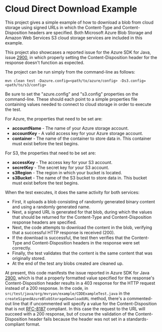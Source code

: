# Cloud Direct Download Example

This project gives a simple example of how to download a blob from cloud storage using signed URLs in which the Content-Type and Content-Disposition headers are specified.   Both Microsoft Azure Blob Storage and Amazon Web Services S3 cloud storage services are included in this example.

This project also showcases a reported issue for the Azure SDK for Java, issue [2900](https://github.com/Azure/azure-sdk-for-java/issues/2900), in which properly setting the Content-Disposition header for the response doesn't function as expected.

The project can be run simply from the command-line as follows:

`mvn clean test -Dazure.config=<path/to/azure/config> -Ds3.config=<path/to/s3/config>`

Be sure to set the "azure.config" and "s3.config" properties on the command-line.  These should each point to a simple properties file containing values needed to connect to cloud storage in order to execute the test.

For Azure, the properties that need to be set are:
* **accountName** - The name of your Azure storage account.
* **accountKey** - A valid access key for your Azure storage account.
* **container** - The name of the container to store data in.  This container must exist before the test begins.

For S3, the properties that need to be set are:
* **accessKey** - The access key for your S3 account.
* **secretKey** - The secret key for your S3 account.
* **s3Region** - The region in which your bucket is located.
* **s3Bucket** - The name of the S3 bucket to store data in.  This bucket must exist before the test begins.

When the test executes, it does the same activity for both services:
* First, it uploads a blob consisting of randomly generated binary content and using a randomly generated name.
* Next, a signed URL is generated for that blob, during which the values that should be returned for the Content-Type and Content-Disposition response headers are specified.
* Next, the code attempts to download the content in the blob, verifying that a successful HTTP response is received (200).
* If the download is successful, the test then verifies that the Content-Type and Content-Disposition headers in the response were set correctly.
* Finally, the test validates that the content is the same content that was originally stored.
* At the end of the test any blobs created are cleaned up.

At present, this code manifests the issue reported in Azure SDK for Java [2900](https://github.com/Azure/azure-sdk-for-java/issues/2900), which is that a properly formatted value specified for the response's Content-Disposition header results in a 403 response for the HTTP request instead of a 200 response.  In the code, in `src/test/java/org/mvryan/example/CDDExampleTest.java` in the `createSignedAzureBlobStorageDownloadURL` method, there's a commented-out line that if uncommented will specify a value for the Content-Disposition that is not [RFC-8187](https://tools.ietf.org/html/rfc8187) compliant.  In this case the request to the URL will succeed with a 200 response, but of course the validation of the Content-Disposition header fails because the header was not set in a standards-compliant format.
